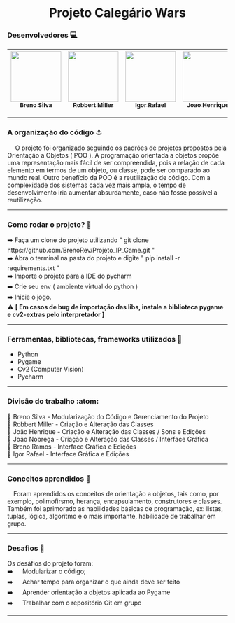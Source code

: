 <h1 align="center"> Projeto Calegário Wars</h1>


<h3> Desenvolvedores 💻</h3>

| [<img src="https://avatars.githubusercontent.com/u/84048306?v=4" width=115><br><sub>Breno Silva</sub>](https://github.com/BrenoRev) |  [<img src="https://avatars.githubusercontent.com/u/93690581?v=4" width=115><br><sub>Robbert Miller</sub>](https://github.com/rmls2) |  [<img src="https://avatars.githubusercontent.com/u/83982005?v=4" width=115><br><sub>Igor Rafael</sub>](https://github.com/Irafael4732) |[<img src="https://avatars.githubusercontent.com/u/83253838?v=4" width=115><br><sub>Joao Henrique</sub>](https://github.com/joaohenriquebrs)|[<img src="https://avatars.githubusercontent.com/u/93691982?v=4" width=115><br><sub>Joao Nobrega</sub>](https://github.com/joaonobregajvna)|[<img src="https://avatars.githubusercontent.com/u/93594657?v=4" width=115><br><sub>Breno Ramos</sub>](https://github.com/brenorramos)|
| :---: | :---: | :---: | :---: | :---: | :---: 

<hr>

<h3>A organização do código ⚓</h3>
<p>  &emsp; O projeto foi organizado seguindo os padrões de projetos propostos pela Orientação a Objetos ( POO ).
A programação orientada a objetos propõe uma representação mais fácil de ser compreendida, pois a relação de cada elemento em termos de um objeto, ou classe, pode ser comparado ao mundo real.
Outro benefício da POO é a reutilização de código. Com a complexidade dos sistemas cada vez mais ampla, o tempo de desenvolvimento iria aumentar absurdamente, caso não fosse possível a reutilização.
  
<hr>

<h3> Como rodar o projeto? 👷 </h3>
➡️ Faça um clone do projeto utilizando " git clone https://github.com/BrenoRev/Projeto_IP_Game.git "
<br>
➡️ Abra o terminal na pasta do projeto e digite " pip install -r requirements.txt "
<br>
➡️ Importe o projeto para a IDE do pycharm
<br>
➡️ Crie seu env ( ambiente virtual do python )
<br>
➡️ Inicie o jogo.
<br>
⚠️ <b>[ Em casos de bug de importação das libs, instale a biblioteca pygame e cv2-extras pelo interpretador ]</b>


<hr>

<h3> Ferramentas, bibliotecas, frameworks utilizados 📘</h3>
        <ul>
  <li>Python</li>
  <li>Pygame</li>
  <li>Cv2 (Computer Vision)</li>
  <li>Pycharm</li>
        </ul>
 <hr>
 
 <h3> Divisão do trabalho :atom:</h3>
 🔳 Breno Silva - Modularização do Código e Gerenciamento do Projeto
 <br>
 🔳 Robbert Miller - Criação e Alteração das Classes
 <br>
 🔳 João Henrique - Criação e Alteração das Classes / Sons e Edições
  <br>
 🔳 João Nobrega - Criação e Alteração das Classes / Interface Gráfica
  <br>
 🔳 Breno Ramos - Interface Gráfica e Edições
  <br>
 🔳 Igor Rafael - Interface Gráfica e Edições
 
 <hr>
 
 <h3> Conceitos aprendidos 📖</h3>
 &emsp;Foram aprendidos os conceitos de orientação a objetos, tais como, por exemplo, polimofirsmo, herança, encapsulamento, construtores e classes.
 Também foi aprimorado as habilidades básicas de programação, ex: listas, tuplas, lógica, algoritmo e o mais importante, habilidade de trabalhar em grupo.
 
 <hr>
 <h3> Desafios 🥇 </h3>
 Os desáfios do projeto foram:  
  <br> ➡️ &emsp; Modularizar o código;
  <br> ➡️ &emsp; Achar tempo para organizar o que ainda deve ser feito
  <br> ➡️ &emsp; Aprender orientação a objetos aplicada ao Pygame
  <br> ➡️ &emsp; Trabalhar com o repositório Git em grupo
  
 <hr>
